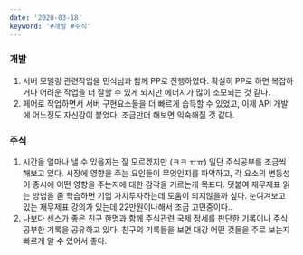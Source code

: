 ```yaml
---
date: '2020-03-18'
keyword: '#개발 #주식'
---
```


### 개발
1. 서버 모델링 관련작업을 민식님과 함께 PP로 진행하였다. 확실히 PP로 하면 복잡하거나 어려운 작업을 더 잘할 수 있게 되지만 에너지가 많이 소모되는 것 같다. 
2. 페어로 작업하면서 서버 구현요소들을 더 빠르게 습득할 수 있었고, 이제 API 개발에 어느정도 자신감이 붙었다. 조금만더 해보면 익숙해질 것 같다.


### 주식
1. 시간을 얼마나 낼 수 있을지는 잘 모르겠지만 (ㅋㅋ ㅠㅠ) 일단 주식공부를 조금씩 해보고 있다. 시장에 영향을 주는 요인들이 무엇인지를 파악하고, 각 요소의 변동성이 증시에 어떤 영향을 주는지에 대한 감각을 기르는게 목표다. 덧붙여 재무제표 읽는 방법을 좀 학습하면 기업 가치투자하는데 도움이 되지않을까 싶다. 눈여겨보고 있는 재무제표 강의가 있는데 22만원이나해서 조금 고민중이다.. 
2. 나보다 센스가 좋은 친구 한명과 함께 주식관련 국제 정세를 판단한 기록이나 주식공부한 기록을 공유하고 있다. 친구의 기록들을 보면 대강 어떤 것들을 주로 보는지 빠르게 알 수 있어서 좋다. 
